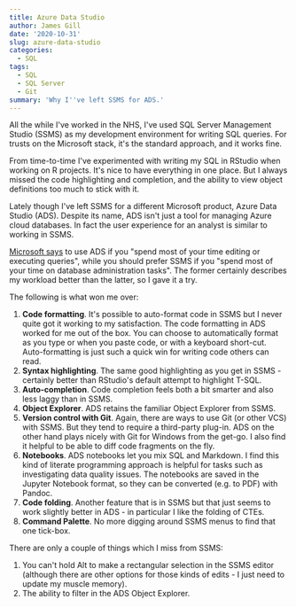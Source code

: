 ```yaml
---
title: Azure Data Studio
author: James Gill
date: '2020-10-31'
slug: azure-data-studio
categories:
  - SQL
tags:
  - SQL
  - SQL Server
  - Git
summary: 'Why I''ve left SSMS for ADS.'
---
```


All the while I've worked in the NHS, I've used SQL Server Management Studio (SSMS) as my development environment for writing SQL queries. For trusts on the Microsoft stack, it's the standard approach, and it works fine.

From time-to-time I've experimented with writing my SQL in RStudio when working on R projects. It's nice to have everything in one place. But I always missed the code highlighting and completion, and the ability to view object definitions too much to stick with it.

Lately though I've left SSMS for a different Microsoft product, Azure Data Studio (ADS). Despite its name, ADS isn't just a tool for managing Azure cloud databases. In fact the user experience for an analyst is similar to working in SSMS. 

[Microsoft says](https://docs.microsoft.com/en-us/sql/azure-data-studio/what-is?view=sql-server-ver15) to use ADS if you "spend most of your time editing or executing queries", while you should prefer SSMS if you "spend most of your time on database administration tasks". The former certainly describes my workload better than the latter, so I gave it a try. 

The following is what won me over:

1. **Code formatting**. It's possible to auto-format code in SSMS but I never quite got it working to my satisfaction. The code formatting in ADS worked for me out of the box. You can choose to automatically format as you type or when you paste code, or with a keyboard short-cut. Auto-formatting is just such a quick win for writing code others can read.
2. **Syntax highlighting**. The same good highlighting as you get in SSMS - certainly better than RStudio's default attempt to highlight T-SQL.
3. **Auto-completion**. Code completion feels both a bit smarter and also less laggy than in SSMS.
4. **Object Explorer**. ADS retains the familiar Object Explorer from SSMS.
5. **Version control with Git**. Again, there are ways to use Git (or other VCS) with SSMS. But they tend to require a third-party plug-in. ADS on the other hand plays nicely with Git for Windows from the get-go. I also find it helpful to be able to diff code fragments on the fly.
6. **Notebooks**. ADS notebooks let you mix SQL and Markdown. I find this kind of literate programming approach is helpful for tasks such as investigating data quality issues. The notebooks are saved in the Jupyter Notebook format, so they can be converted (e.g. to PDF) with Pandoc.
7. **Code folding**. Another feature that is in SSMS but that just seems to work slightly better in ADS - in particular I like the folding of CTEs.
8. **Command Palette**. No more digging around SSMS menus to find that one tick-box.

There are only a couple of things which I miss from SSMS:

1. You can't hold Alt to make a rectangular selection in the SSMS editor (although there are other options for those kinds of edits - I just need to update my muscle memory).
2. The ability to filter in the ADS Object Explorer.